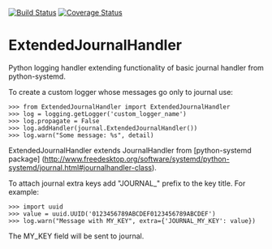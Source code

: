 [![Build Status](https://travis-ci.org/ProzorroUKR/ExtendedJournalHandler.svg?branch=master)](https://travis-ci.org/ProzorroUKR/ExtendedJournalHandler)
[![Coverage Status](https://coveralls.io/repos/github/ProzorroUKR/ExtendedJournalHandler/badge.svg?branch=master)](https://coveralls.io/github/ProzorroUKR/ExtendedJournalHandler?branch=master)
# ExtendedJournalHandler
Python logging handler extending functionality of basic journal handler from python-systemd.

To create a custom logger whose messages go only to journal use:

```
>>> from ExtendedJournalHandler import ExtendedJournalHandler
>>> log = logging.getLogger('custom_logger_name')
>>> log.propagate = False
>>> log.addHandler(journal.ExtendedJournalHandler())
>>> log.warn("Some message: %s", detail)
```

ExtendedJournalHandler extends JournalHandler from [python-systemd package] (http://www.freedesktop.org/software/systemd/python-systemd/journal.html#journalhandler-class).


To attach journal extra keys add "JOURNAL_" prefix to the key title. For example:

```
>>> import uuid
>>> value = uuid.UUID('0123456789ABCDEF0123456789ABCDEF')
>>> log.warn("Message with MY_KEY", extra={'JOURNAL_MY_KEY': value})
```

The MY_KEY field will be sent to journal.

